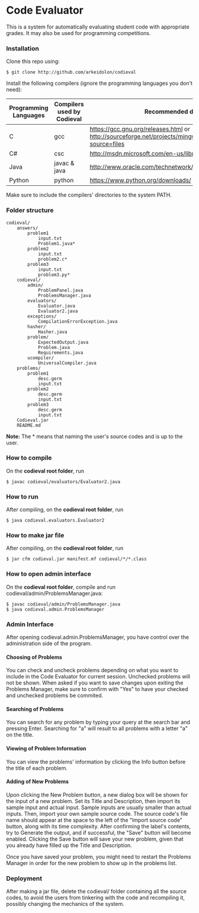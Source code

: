 Code Evaluator
==============

This is a system for automatically evaluating student code with appropriate grades. It may also be used for programming competitions.

### Installation

Clone this repo using:

	$ git clone http://github.com/arkeidolon/codieval

Install the following compilers (ignore the programming languages you don't need):

| Programming Languages | Compilers used by Codieval | Recommended download links |
| --------------------- | -------------------------- | -------------------------- |
| C		        | gcc			     | https://gcc.gnu.org/releases.html or http://sourceforge.net/projects/mingw/files/latest/download?source=files       |
| C#    	        | csc			     | http://msdn.microsoft.com/en-us/library/dd831853.aspx |
| Java		        | javac & java		     | http://www.oracle.com/technetwork/java/javase/downloads/index.html |
| Python	        | python		     | https://www.python.org/downloads/ |

Make sure to include the compilers' directories to the system PATH.

### Folder structure

	codieval/
		answers/
			problem1
				input.txt
				Problem1.java*
			problem2
				input.txt
				problem2.c*
			problem3
				input.txt
				problem3.py*
		codieval/
			admin/
				ProblemPanel.java
				ProblemsManager.java
			evaluators/
				Evaluator.java
				Evaluator2.java
			exceptions/
				CompilationErrorException.java
			hasher/
				Hasher.java
			problem/
				ExpectedOutput.java
				Problem.java
				Requirements.java
			ucompiler/
				UniversalCompiler.java
		problems/
			problem1
				desc.germ
				input.txt
			problem2
				desc.germ
				input.txt
			problem3
				desc.germ
				input.txt
		Codieval.jar
		README.md

__Note:__ The * means that naming the user's source codes and is up to the user.

### How to compile

On the __codieval root folder__, run

	$ javac codieval/evaluators/Evaluator2.java

### How to run

After compiling, on the __codieval root folder__, run

	$ java codieval.evaluators.Evaluator2

### How to make jar file

After compiling, on the __codieval root folder__, run

	$ jar cfm codieval.jar manifest.mf codieval/*/*.class

### How to open admin interface

On the __codieval root folder__, compile and run codieval/admin/ProblemsManager.java:

	$ javac codieval/admin/ProblemsManager.java
	$ java codieval.admin.ProblemsManager

### Admin Interface

After opening codieval.admin.ProblemsManager, you have control over the administration side of the program.

#### Choosing of Problems

You can check and uncheck problems depending on what you want to include in the Code Evaluator for current session. Unchecked problems will not be shown. When asked if you want to save changes upon exiting the Problems Manager, make sure to confirm with "Yes" to have your checked and unchecked problems be commited.

#### Searching of Problems

You can search for any problem by typing your query at the search bar and pressing Enter. Searching for "a" will result to all problems with a letter "a" on the title.

#### Viewing of Problem Information

You can view the problems' information by clicking the Info button before the title of each problem.

#### Adding of New Problems

Upon clicking the New Problem button, a new dialog box will be shown for the input of a new problem. Set its Title and Description, then import its sample input and actual input. Sample inputs are usually smaller than actual inputs. Then, import your own sample source code. The source code's file name should appear at the space to the left of the "Import source code" button, along with its time complexity. After confirming the label's contents, try to Generate the output, and if successful, the "Save" button will become enabled. Clicking the Save button will save your new problem, given that you already have filled up the Title and Description.

Once you have saved your problem, you might need to restart the Problems Manager in order for the new problem to show up in the problems list.

### Deployment

After making a jar file, delete the codieval/ folder containing all the source codes, to avoid the users from tinkering with the code and recompiling it, possibly changing the mechanics of the system.
